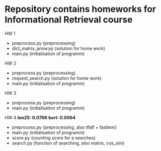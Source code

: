 # Repository contains homeworks for Informational Retrieval course
HW 1
- preprocess.py (preprocessing)
- dict_matrix_answ.py (solution for home work)
- main.py (initialisation of programm)

HW 2
- preprocess.py (preprocessing)
- request_search.py (solution for home work)
- main.py (initialisation of programm)

HW 3
- preprocess.py (preprocessing)
- main.py (initialisation of programm)

HW 4
**bm25: 0.0766**
**bert: 0.0064**
- preprocess.py (preprocessing, also tfidf + fasttext)
- main.py (initialisation of programm)
- score.py (counting score for a searches)
- search.py (function of searching, also matrix, cos_sim)

